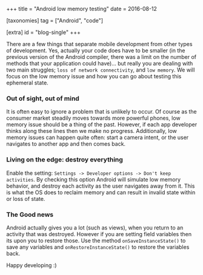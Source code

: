 +++
title = "Android low memory testing"
date = 2016-08-12

[taxonomies]
tag = ["Android", "code"]

[extra]
id = "blog-single"
+++

There are a few things that separate mobile development from other types of development. Yes, actually your code does have to be smaller (in the previous version of the Android compiler, there was a limit on the number of methods that your application could have)... but really you are dealing with two main struggles; `loss of network connectivity`, and `low memory`. We will focus on the low memory issue and how you can go about testing this ephemeral state.
<!-- more -->

### Out of sight, out of mind
It is often easy to ignore a problem that is unlikely to occur. Of course as the consumer market steadily moves towards more powerful phones, low memory issue should be a thing of the past. However, if each app developer thinks along these lines then we make no progress. Additionally, low memory issues can happen quite often: start a camera intent, or the user navigates to another app and then comes back.

### Living on the edge: destroy everything
Enable the setting: `Settings -> Developer options -> Don't keep activities`. By checking this option Android will simulate low memory behavior, and destroy each activity as the user navigates away from it. This is what the OS does to reclaim memory and can result in invalid state within or loss of state.

### The Good news
Android actually gives you a lot (such as views), when you return to an activity that was destroyed. However if you are setting field variables then its upon you to restore those. Use the method `onSaveInstanceState()` to save any variables and `onRestoreInstanceState()` to restore the variables back.


Happy developing :)
